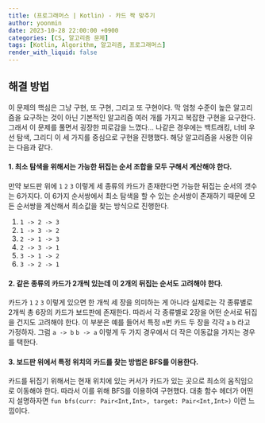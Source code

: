 ```yaml
---
title: (프로그래머스 | Kotlin) - 카드 짝 맞추기
author: yoonmin
date: 2023-10-28 22:00:00 +0900
categories: [CS, 알고리즘 문제]
tags: [Kotlin, Algorithm, 알고리즘, 프로그래머스]
render_with_liquid: false
---
```


## 해결 방법

이 문제의 핵심은 그냥 구현, 또 구현, 그리고 또 구현이다. 막 엄청 수준이 높은 알고리즘을 요구하는 것이 아닌 기본적인 알고리즘 여러 개를 가지고 복잡한 구현을 요구한다. 그래서 이 문제를 풀면서 굉장한 피로감을 느꼈다... 나같은 경우에는 백트래킹, 너비 우선 탐색, 그리디 이 세 가지를 중심으로 구현을 진행했다. 해당 알고리즘을 사용한 이유는 다음과 같다.

#### 1. 최소 탐색을 위해서는 가능한 뒤집는 순서 조합을 모두 구해서 계산해야 한다.

만약 보드판 위에 `1` `2` `3` 이렇게 세 종류의 카드가 존재한다면 가능한 뒤집는 순서의 갯수는 6가지다. 이 6가지 순서쌍에서 최소 탐색을 할 수 있는 순서쌍이 존재하기 때문에 모든 순서쌍을 계산해서 최소값을 찾는 방식으로 진행한다.

1. `1 -> 2 -> 3`
2. `1 -> 3 -> 2`
3. `2 -> 1 -> 3`
4. `2 -> 3 -> 1`
5. `3 -> 1 -> 2`
6. `3 -> 2 -> 1`

#### 2. 같은 종류의 카드가 2개씩 있는데 이 2개의 뒤집는 순서도 고려해야 한다.

카드가 `1` `2` `3` 이렇게 있으면 한 개씩 세 장을 의미하는 게 아니라 실제로는 각 종류별로 2개씩 총 6장의 카드가 보드판에 존재한다. 따라서 각 종류별로 2장을 어떤 순서로 뒤집을 건지도 고려해야 한다. 이 부분은 예를 들어서 특정  `n`번 카드 두 장을 각각 `a` `b` 라고 가정하자. 그럼 `a -> b` `b -> a` 이렇게 두 가지 경우에서 더 작은 이동값을 가지는 경우를 택한다.



#### 3. 보드판 위에서 특정 위치의 카드를 찾는 방법은 BFS를 이용한다.

카드를 뒤집기 위해서는 현재 위치에 있는 커서가 카드가 있는 곳으로 최소의 움직임으로 이동해야 한다. 따라서 이를 위해 BFS를 이용하여 구현했다. 대충 함수 헤더가 어떤지 설명하자면 `fun bfs(curr: Pair<Int,Int>, target: Pair<Int,Int>)` 이런 느낌이다.



 